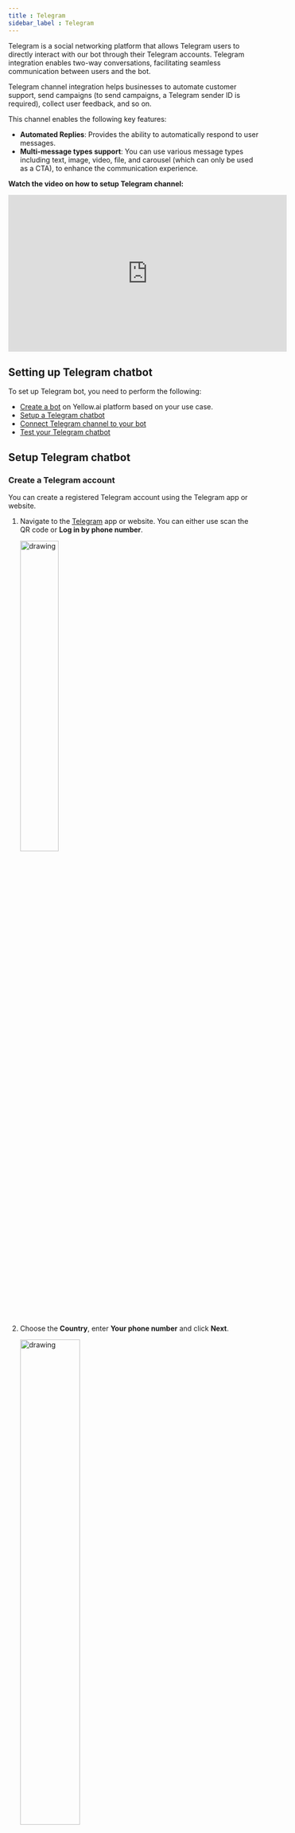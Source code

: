 ```yaml
---
title : Telegram
sidebar_label : Telegram
---
```


Telegram is a social networking platform that allows Telegram users to directly interact with our bot through their Telegram accounts. Telegram integration enables two-way conversations, facilitating seamless communication between users and the bot.

Telegram channel integration helps businesses to automate customer support, send campaigns (to send campaigns, a Telegram sender ID is required), collect user feedback, and so on.

This channel enables the following key features: 

* **Automated Replies**: Provides the ability to automatically respond to user messages.
* **Multi-message types support**: You can use various message types including text, image, video, file, and carousel (which can only be used as a CTA), to enhance the communication experience.

**Watch the video on how to setup Telegram channel:**

<iframe width="560" height="315" src="https://www.youtube.com/embed/CRSm2hyu97A" title="YouTube video player" frameborder="0" allow="autoplay; clipboard-write; picture-in-picture" allowfullscreen></iframe>
<br/>

## Setting up Telegram chatbot

To set up Telegram bot, you need to perform the following:

* [Create a bot](https://docs.yellow.ai/docs/platform_concepts/get_started/account-setup#create-your-first-bot) on Yellow.ai platform based on your use case.
* [Setup a Telegram chatbot](#setup-telegram-chatbot)
* [Connect Telegram channel to your bot](#connect-telegram-channel-to-your-bot)
* [Test your Telegram chatbot](#test-telegram-chatbot)

## Setup Telegram chatbot

### Create a Telegram account

You can create a registered Telegram account using the Telegram app or website.

1. Navigate to the [Telegram](https://web.telegram.org/z/) app or website. You can either use scan the QR code or **Log in by phone number**.

   <img src="https://i.imgur.com/dAz6SkH.png" alt="drawing" width="40%"/>
   
2. Choose the **Country**, enter **Your phone number** and click **Next**.  

   <img src="https://i.imgur.com/1TYIjxQ.png" alt="drawing" width="50%"/>

3. Enter the verification code that is sent to your device.
 
   <img src="https://i.imgur.com/2FNgsun.png" alt="drawing" width="40%"/>

* This will create your Telegram account and you should be able to see the following screen.

    ![](https://i.imgur.com/YLICsC3.jpg)


### Setup your Telegram bot using BotFather 

1. Navigate to your Telegram account and search for `@BotFather` (Verified Telegram chatbots are marked with a blue check).

    ![](https://i.imgur.com/dolRkkT.jpg)
    
* You will receive a list of commands that can be used to manage bots.  

   ![](https://i.imgur.com/fV2nvP7.jpg)
   
2. Enter the command **/newbot** in the input bar and click send button. 

    ![](https://i.imgur.com/mlzmqwb.jpg) 

3. Provide a username for the bot with suffix `bot`. For example, stagingbot, demoBot, and so on. 

     <img src="https://i.imgur.com/N48DsIO.jpg" alt="drawing" width="80%"/>

* It will respond with a congratulations message, indicating that your bot has been created. Along with that, an access token is generated. Copy that access token, paste it on the bot’s Telegram channel integration page, and connect.

### Connect Telegram channel to your bot

To connect the Telegram channel on the Yellow.ai platform, follow these steps:

1. On the left navigation bar, click **Extensions**.

    ![](https://imgur.com/PIOvT6K.png)

2. Click **Channels** > **Messaging** > **Telegram**.

    ![](https://imgur.com/zKD0DF5.png)
   
3. Enter your **OAuth token** and click **Save**.  
   
   <img src="https://imgur.com/yUd0kZW.png" alt="drawing" width="100%"/>

* Your Telegram channel will be successfully connected.

## Setup your bot

Set up your bot with the intents to automatically respond to user messages on Telegram.

* **Define bot's purpose and scope**: First, understand the scope and purpose of your bot (use case). Clearly outline what types of questions or requests the bot should handle based on your intended use case.
* **[Create Intents](https://docs.yellow.ai/docs/platform_concepts/studio/train/intents)**: Add the intents that correspond to common questions or requests from users. Within each intent, add the relevant utterances and ensure they are trained to trigger the appropriate flow.
:::note
To trigger the respective flow in the Telegram chatbot, you must add the utterances `START` and `start` and train them accordingly.
:::
* **[Create flows](https://docs.yellow.ai/docs/platform_concepts/studio/build/Flows/journeys)**: Design customized conversation flows to manage responses. You can use the nodes such as Name, Question, Email, Phone number, Quick replies, Carousel, Date, Store comment, File prompt, and Input within the flow.

Once you set up the bot, verify whether the bot responds to user according to the defined use case.

## Test Telegram chatbot

Once you have connected your bot to Telegram on the Yellow.ai platform, you can start testing your bot on Telegram to verify whether the bot is able to respond to user messages.

To test your bot on Telegram, follow these steps:

1. Open the Telegram app on your mobile device.

2. Navigate to BotFather and click on the below-highlighted link to test the bot.

   <img src="https://i.imgur.com/kG6oUxx.jpg" alt="drawing" width="30%"/>
  
2. Click **START** to start the conversation with the bot. Make sure you have already created an intent and added the utterances `START` and `start` to trigger the corresponding flow in your Telegram chatbot.

   <img src="https://i.imgur.com/c1jHInM.png" alt="drawing" width="30%"/>
   
* The Telegram chatbot will trigger the relevant flow, and you can start interacting with the bot.   
   
   <img src="https://i.imgur.com/EetnkV5.jpg" alt="drawing" width="60%"/>
   
:::note
* If you have not added the `START` and `start` utterances to your flow, the Telegram chatbot will not trigger the intended flow. Instead, a fallback message will be displayed.
* The "START" button is visible only during the initial interaction with the bot.
:::  
   
4. If a flow is configured for agent reply using the [raise ticket](https://docs.yellow.ai/docs/platform_concepts/studio/build/nodes/action-nodes-overview/raise-ticket) node to start a conversation with an agent, it initiates a conversation with the agent. Once a conversation is initiated, the user can talk to the agent.

    <img src="https://i.imgur.com/F73BibF.jpg" alt="drawing" width="30%"/>
    
5. To view the entire conversation between the live agent and user, navigate to the **Inbox** module in the platform and select **Bot messages** in the **My Chats** section.

    ![](https://i.imgur.com/GYJbLDm.png)


* When the conversation between the agent and user ends, the bot takes the conversation forward with the user.